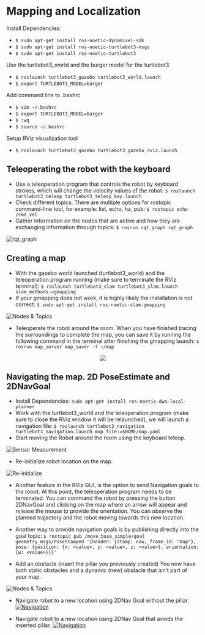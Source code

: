 # Mapping and Localization

Install Dependencies:
- ``$ sudo apt-get install ros-noetic-dynamixel-sdk``
- ``$ sudo apt-get install ros-noetic-turtlebot3-msgs``
- ``$ sudo apt-get install ros-noetic-turtlebot3``

Use the turtlebot3_world and the burger model for the turtlebot3
- ``$ roslaunch turtlebot3_gazebo turtlebot3_world.launch``
- ``$ export TURTLEBOT3_MODEL=burger``

Add command line to .bashrc
- ``$ vim ~/.bashrc``
- ``$ export TURTLEBOT3_MODEL=burger``
- ``$ :wq``
- ``$ source ~/.bashrc``

Setup RViz visualization tool
- ``$ roslaunch turtlebot3_gazebo turtlebot3_gazebo_rviz.launch``

## Teleoperating the robot with the keyboard
- Use a teleoperation program that controls the robot by keyboard strokes, which will change the velocity values of the robot: ``$ roslaunch turtlebot3_teleop turtlebot3_teleop_key.launch``
- Check different topics. There are multiple options for rostopic command-line tool, for example:  list, echo, hz, pub: ``$ rostopic echo /cmd_vel``
- Gather information on the nodes that are active and how they are exchanging information through topics: ``$ rosrun rqt_graph rqt_graph``

![rqt_graph](https://raw.githubusercontent.com/HaokunFeng/Robotics_Sensing_Mobility/main/2_Mapping_and_Localization/assets/Figure_1.png)

## Creating a map
- With the gazebo world launched (turtlebot3\_world) and the teleoperation program running (make sure to terminate the RViz terminal): ``$ roslaunch turtlebot3_slam turtlebot3_slam.launch slam_methods:=gmapping``
- If your gmapping does not work, it is highly likely the installation is not correct: ``$ sudo apt-get install ros-noetic-slam-gmapping``

![Nodes & Topics](https://raw.githubusercontent.com/HaokunFeng/Robotics_Sensing_Mobility/main/2_Mapping_and_Localization/assets/Figure_2.png)

- Teleoperate the robot around the room. When you have finished tracing the surroundings to complete the map, you can save it by running the following command in the terminal after finishing the gmapping launch: ``$ rosrun map_server map_saver -f ~/map``

<div align=center><img src="https://raw.githubusercontent.com/HaokunFeng/Robotics_Sensing_Mobility/main/2_Mapping_and_Localization/map/map.png"/></div>

## Navigating the map. 2D PoseEstimate and 2DNavGoal
- Install Dependencies: ``sudo apt-get install ros-noetic-dwa-local-planner``
- Work with the turtlebot3\_world and the teleoperation program (make sure to close the RViz window it will be relaunched), we will launch a navigation file: ``$ roslaunch turtlebot3_navigation turtlebot3_navigation.launch map_file:=$HOME/map.yaml``
- Start moving the Robot around the room using the keyboard teleop.

![Sensor Measurement](https://raw.githubusercontent.com/HaokunFeng/Robotics_Sensing_Mobility/main/2_Mapping_and_Localization/assets/Figure_3.png)

- Re-initialize robot location on the map.

![Re-initialize](https://raw.githubusercontent.com/HaokunFeng/Robotics_Sensing_Mobility/main/2_Mapping_and_Localization/assets/Figure_5.png)

- Another feature in the RViz GUI, is the option to send Navigation goals to the robot. At this point, the teleoperation program needs to be terminated. You can command the robot by pressing the button 2DNavGoal and clicking on the map where an arrow will appear and release the mouse to provide the orientation. You can observe the planned trajectory and the robot moving towards this new location.

- Another way to provide navigation goals is by publishing directly into the goal topic: ``$ rostopic pub /move_base_simple/goal geometry_msgs/PoseStamped '{header: {stamp: now, frame_id: "map"}, pose: {position: {x: <value>, y: <value>, z: <value>}, orientation: {w: <value>}}}'``

- Add an obstacle (insert the pillar you previously created) You now have both static obstacles and a dynamic (new) obstacle that isn’t part of your map. 

![Nodes & Topics](https://raw.githubusercontent.com/HaokunFeng/Robotics_Sensing_Mobility/main/2_Mapping_and_Localization/assets/Figure_6.png)

- Navigate robot to a new location using 2DNav Goal without the pillar.
[![Navigation](https://raw.githubusercontent.com/HaokunFeng/Robotics_Sensing_Mobility/main/2_Mapping_and_Localization/assets/Figure_7.png)](https://drive.google.com/file/d/1bKYwpVqsLr12XZPvQHSxt5w8SbOVYWXH/view?usp=sharing)

- Navigate robot to a new location using 2DNav Goal that avoids the inserted pillar.
[![Navigation](https://raw.githubusercontent.com/HaokunFeng/Robotics_Sensing_Mobility/main/2_Mapping_and_Localization/assets/Figure_8.png)](https://drive.google.com/file/d/13RZZ2YRex00Ja_xRPLdAo2WX7N88LAna/view?usp=sharing)
